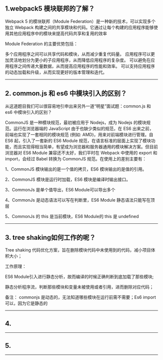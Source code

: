 ## 1.webpack5 模块联邦的了解？

Webpack 5 的模块联邦（Module Federation）是一种新的技术，可以实现多个独立 Webpack 构建之间的共享模块和代码。它通过让每个构建的应用程序能够使用其他应用程序中的模块来提高代码共享和复用的效率

Module Federation 的主要优势包括：

多个应用程序之间可以共享代码和模块，从而减少重复代码量。
应用程序可以更加灵活地划分为更小的子应用程序，从而降低应用程序的复杂度。
可以避免在应用程序之间传递大量数据，从而提高应用程序的性能和效率。
可以支持应用程序的动态加载和升级，从而实现更好的版本管理和迭代。

---

## 2. common.js 和 es6 中模块引入的区别？

从这道题目我们可以很容易地引申出来另外一道“明星”面试题：common.js 和 es6 中模块引入的区别？

CommonJS 是一种模块规范，最初被应用于 Nodejs，成为 Nodejs 的模块规范。运行在浏览器端的 JavaScript 由于也缺少类似的规范，在 ES6 出来之前，前端也实现了一套相同的模块规范 (例如: AMD)，用来对前端模块进行管理。自 ES6 起，引入了一套新的 ES6 Module 规范，在语言标准的层面上实现了模块功能，而且实现得相当简单，有望成为浏览器和服务器通用的模块解决方案。但目前浏览器对 ES6 Module 兼容还不太好，我们平时在 Webpack 中使用的 export 和 import，会经过 Babel 转换为 CommonJS 规范。在使用上的差别主要有：

1、CommonJS 模块输出的是一个值的拷贝，ES6 模块输出的是值的引用。

2、CommonJS 模块是运行时加载，ES6 模块是编译时输出接口。

3、CommonJs 是单个值导出，ES6 Module可以导出多个

4、CommonJs 是动态语法可以写在判断里，ES6 Module 静态语法只能写在顶层

5、CommonJs 的 this 是当前模块，ES6 Module的 this 是 undefined

---

## 3. tree shaking如何工作的呢？

Tree shaking 代码优化方案，旨在删除模块代码中未使用到的代码，减小项目体积大小；

工作原理：

ES6 Module引入进行静态分析，故而编译的时候正确判断到底加载了那些模块;

静态分析程序流，判断那些模块和变量未被使用或者引用，进而删除对应代码；

备注： commonjs 是动态的，无法知道哪些模块在运行前需不需要；Es6 import 可以，因为它是静态的

---
## 4.

---
## 5.

---
